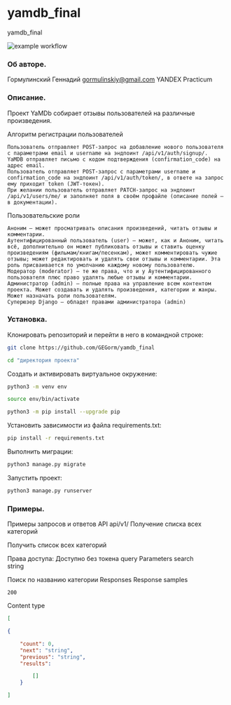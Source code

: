 # yamdb_final
yamdb_final

![example workflow](https://github.com/GEGorm/yamdb_final/actions/workflows/yamdb_workflow.yml/badge.svg)

### Об авторе.

Гормулинский Геннадий
gormulinskiy@gmail.com
YANDEX Practicum

### Описание.

Проект YaMDb собирает отзывы пользователей на различные произведения.

Алгоритм регистрации пользователей

    Пользователь отправляет POST-запрос на добавление нового пользователя с параметрами email и username на эндпоинт /api/v1/auth/signup/.
    YaMDB отправляет письмо с кодом подтверждения (confirmation_code) на адрес email.
    Пользователь отправляет POST-запрос с параметрами username и confirmation_code на эндпоинт /api/v1/auth/token/, в ответе на запрос ему приходит token (JWT-токен).
    При желании пользователь отправляет PATCH-запрос на эндпоинт /api/v1/users/me/ и заполняет поля в своём профайле (описание полей — в документации).

Пользовательские роли

    Аноним — может просматривать описания произведений, читать отзывы и комментарии.
    Аутентифицированный пользователь (user) — может, как и Аноним, читать всё, дополнительно он может публиковать отзывы и ставить оценку произведениям (фильмам/книгам/песенкам), может комментировать чужие отзывы; может редактировать и удалять свои отзывы и комментарии. Эта роль присваивается по умолчанию каждому новому пользователю.
    Модератор (moderator) — те же права, что и у Аутентифицированного пользователя плюс право удалять любые отзывы и комментарии.
    Администратор (admin) — полные права на управление всем контентом проекта. Может создавать и удалять произведения, категории и жанры. Может назначать роли пользователям.
    Суперюзер Django — обладет правами администратора (admin)


### Установка.
Клонировать репозиторий и перейти в него в командной строке:

```bash
git clone https://github.com/GEGorm/yamdb_final
```

```bash
cd "директория проекта"
```

Cоздать и активировать виртуальное окружение:

```bash
python3 -m venv env
```

```bash
source env/bin/activate
```

```bash
python3 -m pip install --upgrade pip
```

Установить зависимости из файла requirements.txt:

```bash
pip install -r requirements.txt
```

Выполнить миграции:

```bash
python3 manage.py migrate
```

Запустить проект:

```bash
python3 manage.py runserver
```
### Примеры.
Примеры запросов и ответов API api/v1/
Получение списка всех категорий

Получить список всех категорий

Права доступа: Доступно без токена
query Parameters
search	
string

Поиск по названию категории
Responses
Response samples

    200

Content type
```JSON
[

{

    "count": 0,
    "next": "string",
    "previous": "string",
    "results": 

        []
    }

]
